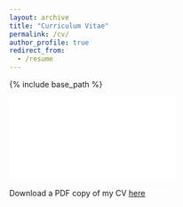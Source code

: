 ```yaml
---
layout: archive
title: "Curriculum Vitae"
permalink: /cv/
author_profile: true
redirect_from:
  - /resume
---
```


{% include base_path %}

<embed src="/files/cv_211020.pdf" type="application/pdf" />

Download a PDF copy of my CV [here](/files/cv_211117.pdf)

